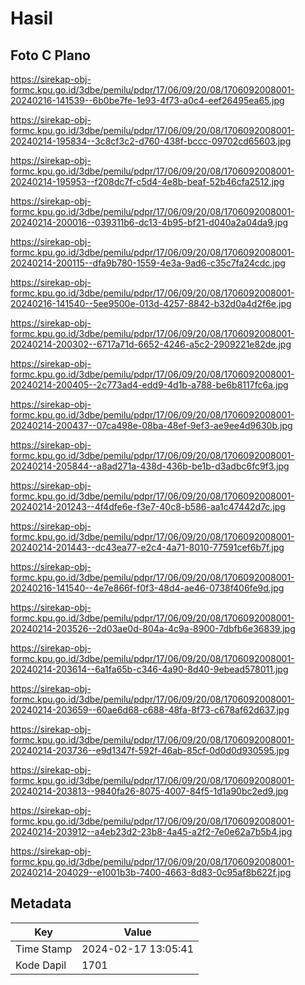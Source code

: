 # Hasil

## Foto C Plano

https://sirekap-obj-formc.kpu.go.id/3dbe/pemilu/pdpr/17/06/09/20/08/1706092008001-20240216-141539--6b0be7fe-1e93-4f73-a0c4-eef26495ea65.jpg

https://sirekap-obj-formc.kpu.go.id/3dbe/pemilu/pdpr/17/06/09/20/08/1706092008001-20240214-195834--3c8cf3c2-d760-438f-bccc-09702cd65603.jpg

https://sirekap-obj-formc.kpu.go.id/3dbe/pemilu/pdpr/17/06/09/20/08/1706092008001-20240214-195953--f208dc7f-c5d4-4e8b-beaf-52b46cfa2512.jpg

https://sirekap-obj-formc.kpu.go.id/3dbe/pemilu/pdpr/17/06/09/20/08/1706092008001-20240214-200016--039311b6-dc13-4b95-bf21-d040a2a04da9.jpg

https://sirekap-obj-formc.kpu.go.id/3dbe/pemilu/pdpr/17/06/09/20/08/1706092008001-20240214-200115--dfa9b780-1559-4e3a-9ad6-c35c7fa24cdc.jpg

https://sirekap-obj-formc.kpu.go.id/3dbe/pemilu/pdpr/17/06/09/20/08/1706092008001-20240216-141540--5ee9500e-013d-4257-8842-b32d0a4d2f6e.jpg

https://sirekap-obj-formc.kpu.go.id/3dbe/pemilu/pdpr/17/06/09/20/08/1706092008001-20240214-200302--6717a71d-6652-4246-a5c2-2909221e82de.jpg

https://sirekap-obj-formc.kpu.go.id/3dbe/pemilu/pdpr/17/06/09/20/08/1706092008001-20240214-200405--2c773ad4-edd9-4d1b-a788-be6b8117fc6a.jpg

https://sirekap-obj-formc.kpu.go.id/3dbe/pemilu/pdpr/17/06/09/20/08/1706092008001-20240214-200437--07ca498e-08ba-48ef-9ef3-ae9ee4d9630b.jpg

https://sirekap-obj-formc.kpu.go.id/3dbe/pemilu/pdpr/17/06/09/20/08/1706092008001-20240214-205844--a8ad271a-438d-436b-be1b-d3adbc6fc9f3.jpg

https://sirekap-obj-formc.kpu.go.id/3dbe/pemilu/pdpr/17/06/09/20/08/1706092008001-20240214-201243--4f4dfe6e-f3e7-40c8-b586-aa1c47442d7c.jpg

https://sirekap-obj-formc.kpu.go.id/3dbe/pemilu/pdpr/17/06/09/20/08/1706092008001-20240214-201443--dc43ea77-e2c4-4a71-8010-77591cef6b7f.jpg

https://sirekap-obj-formc.kpu.go.id/3dbe/pemilu/pdpr/17/06/09/20/08/1706092008001-20240216-141540--4e7e866f-f0f3-48d4-ae46-0738f406fe9d.jpg

https://sirekap-obj-formc.kpu.go.id/3dbe/pemilu/pdpr/17/06/09/20/08/1706092008001-20240214-203526--2d03ae0d-804a-4c9a-8900-7dbfb6e36839.jpg

https://sirekap-obj-formc.kpu.go.id/3dbe/pemilu/pdpr/17/06/09/20/08/1706092008001-20240214-203614--6a1fa65b-c346-4a90-8d40-9ebead578011.jpg

https://sirekap-obj-formc.kpu.go.id/3dbe/pemilu/pdpr/17/06/09/20/08/1706092008001-20240214-203659--60ae6d68-c688-48fa-8f73-c678af62d637.jpg

https://sirekap-obj-formc.kpu.go.id/3dbe/pemilu/pdpr/17/06/09/20/08/1706092008001-20240214-203736--e9d1347f-592f-46ab-85cf-0d0d0d930595.jpg

https://sirekap-obj-formc.kpu.go.id/3dbe/pemilu/pdpr/17/06/09/20/08/1706092008001-20240214-203813--9840fa26-8075-4007-84f5-1d1a90bc2ed9.jpg

https://sirekap-obj-formc.kpu.go.id/3dbe/pemilu/pdpr/17/06/09/20/08/1706092008001-20240214-203912--a4eb23d2-23b8-4a45-a2f2-7e0e62a7b5b4.jpg

https://sirekap-obj-formc.kpu.go.id/3dbe/pemilu/pdpr/17/06/09/20/08/1706092008001-20240214-204029--e1001b3b-7400-4663-8d83-0c95af8b622f.jpg


## Metadata

| Key        | Value               |
| ---------- | ------------------- |
| Time Stamp | 2024-02-17 13:05:41 |
| Kode Dapil | 1701                |



